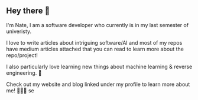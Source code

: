 ## Hey there 👋

<!--
**Resneak/Resneak** is a ✨ _special_ ✨ repository because its `README.md` (this file) appears on your GitHub profile.

Here are some ideas to get you started:

- 🔭 I’m currently working on ...
- 🌱 I’m currently learning ...
- 👯 I’m looking to collaborate on ...
- 🤔 I’m looking for help with ...
- 💬 Ask me about ...
- 📫 How to reach me: ...
- 😄 Pronouns: ...
- ⚡ Fun fact: ...
-->
I'm Nate, I am a software developer who currently is in my last semester of univeristy. 

I love to write articles about intriguing software/AI and most of my repos have medium articles attached that you can read to learn more about the repo/project!

I also particularly love learning new things about machine learning & reverse engineering. 🤩

Check out my website and blog linked under my profile to learn more about me! 👾👾👾
se
